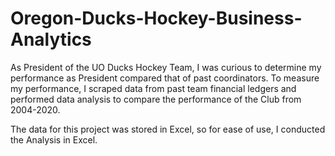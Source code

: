 # Oregon-Ducks-Hockey-Business-Analytics
As President of the UO Ducks Hockey Team, I was curious to determine my performance as President compared that of past coordinators. To measure my performance, I scraped data from past team financial ledgers and performed data analysis to compare the performance of the Club from 2004-2020.

The data for this project was stored in Excel, so for ease of use, I conducted the Analysis in Excel.
